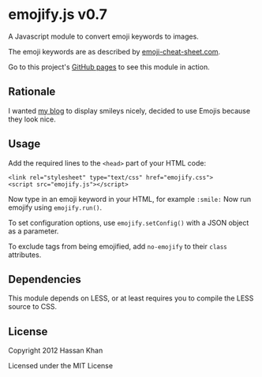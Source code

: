 emojify.js v0.7
==========

A Javascript module to convert emoji keywords to images.

The emoji keywords are as described by [emoji-cheat-sheet.com](http://www.emoji-cheat-sheet.com).

Go to this project's [GitHub pages](http://hassankhan.github.com/emojify.js) to see this module in action.


## Rationale
I wanted [my blog](http://hassankhan.me) to display smileys nicely, decided to use Emojis because they look nice.


## Usage
Add the required lines to the ``<head>`` part of your HTML code:

    <link rel="stylesheet" type="text/css" href="emojify.css">
    <script src="emojify.js"></script>

Now type in an emoji keyword in your HTML, for example ``:smile:``
Now run emojify using ``emojify.run()``.

To set configuration options, use ``emojify.setConfig()`` with a JSON object as a parameter.

To exclude tags from being emojified, add ``no-emojify`` to their ``class`` attributes.


## Dependencies
This module depends on LESS, or at least requires you to compile the LESS source to CSS.


## License
Copyright 2012 Hassan Khan

Licensed under the MIT License
